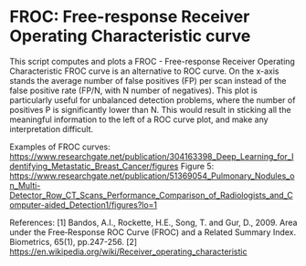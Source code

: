 # FROC: Free-response Receiver Operating Characteristic curve

This script computes and plots a FROC - Free-response Receiver Operating Characteristic
FROC curve is an alternative to ROC curve. On the x-axis stands the average number of false positives (FP) per scan instead of the false positive rate (FP/N, with N number of negatives). This plot is particularly useful for unbalanced detection problems, where the number of positives P is significantly lower than N. This would result in sticking all the meaningful information to the left of a ROC curve plot, and make any interpretation difficult.

Examples of FROC curves:
https://www.researchgate.net/publication/304163398_Deep_Learning_for_Identifying_Metastatic_Breast_Cancer/figures
Figure 5: https://www.researchgate.net/publication/51369054_Pulmonary_Nodules_on_Multi-Detector_Row_CT_Scans_Performance_Comparison_of_Radiologists_and_Computer-aided_Detection1/figures?lo=1

References:
[1] Bandos, A.I., Rockette, H.E., Song, T. and Gur, D., 2009. Area under the Free‐Response ROC Curve (FROC) and a Related Summary Index. Biometrics, 65(1), pp.247-256.
[2] https://en.wikipedia.org/wiki/Receiver_operating_characteristic
